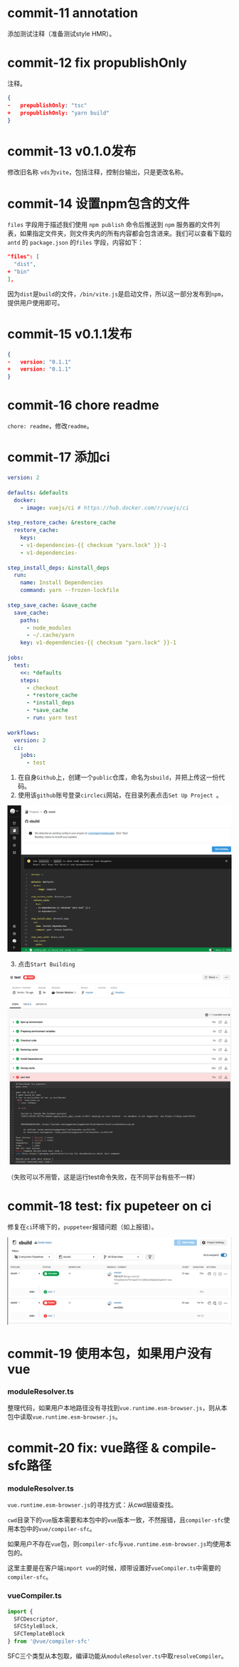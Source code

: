 # commit-11 annotation

添加测试注释（准备测试style HMR）。

# commit-12 fix propublishOnly

注释。

```json
{
-   prepublishOnly: "tsc"
+   propublishOnly: "yarn build"    
}
```



# commit-13 v0.1.0发布

修改旧名称 ```vds```为```vite```，包括注释，控制台输出，只是更改名称。

# commit-14 设置npm包含的文件

`files` 字段用于描述我们使用 `npm publish` 命令后推送到 `npm` 服务器的文件列表，如果指定文件夹，则文件夹内的所有内容都会包含进来。我们可以查看下载的 `antd` 的 `package.json` 的`files` 字段，内容如下：

```json
"files": [
  "dist",
+ "bin"
],
```

因为```dist```是```build```的文件，```/bin/vite.js```是启动文件，所以这一部分发布到```npm```，提供用户使用即可。

# commit-15 v0.1.1发布

```json
{
-   version: "0.1.1"
+   version: "0.1.1" 
}
```

# commit-16  chore readme

```chore: readme```，修改```readme```。

# commit-17 添加ci

```yml
version: 2

defaults: &defaults
  docker:
    - image: vuejs/ci # https://hub.docker.com/r/vuejs/ci

step_restore_cache: &restore_cache
  restore_cache:
    keys:
    - v1-dependencies-{{ checksum "yarn.lock" }}-1
    - v1-dependencies-

step_install_deps: &install_deps
  run:
    name: Install Dependencies
    command: yarn --frozen-lockfile

step_save_cache: &save_cache
  save_cache:
    paths:
      - node_modules
      - ~/.cache/yarn
    key: v1-dependencies-{{ checksum "yarn.lock" }}-1

jobs:
  test:
    <<: *defaults
    steps:
      - checkout
      - *restore_cache
      - *install_deps
      - *save_cache
      - run: yarn test

workflows:
  version: 2
  ci:
    jobs:
      - test

```

1. 在自身```Github```上，创建一个```public```仓库，命名为```sbuild```，并把上传这一份代码。
2. 使用该```github```账号登录```circleci```网站，在目录列表点击```Set Up Project ```。

![](./circle-view.png)

3. 点击``Start Building``

![](./circle-test.png)

（失败可以不用管，这是运行test命令失败，在不同平台有些不一样）

# commit-18 test: fix pupeteer on ci

修复在```ci```环境下的，```puppeteer```报错问题（如上报错）。

![](circle-sussess.png)

# commit-19 使用本包，如果用户没有vue

### moduleResolver.ts

整理代码，如果用户本地路径没有寻找到```vue.runtime.esm-browser.js```，则从本包中读取```vue.runtime.esm-browser.js```。

# commit-20 fix: vue路径 & compile-sfc路径

### moduleResolver.ts

```vue.runtime.esm-browser.js```的寻找方式：从cwd层级查找。

```cwd```目录下的```vue```版本需要和本包中的```vue```版本一致，不然报错，且```compiler-sfc```使用本包中的```vue/compiler-sfc```。

如果用户不存在```vue```包，则```compiler-sfc```与```vue.runtime.esm-browser.js```均使用本包的。

这里主要是在客户端```import vue```的时候，顺带设置好```vueCompiler.ts```中需要的```compiler-sfc```。

### vueCompiler.ts

```typescript
import {
  SFCDescriptor,
  SFCStyleBlock,
  SFCTemplateBlock
} from '@vue/compiler-sfc'
```

SFC三个类型从本包取，编译功能从```moduleResolver.ts```中取```resolveCompiler```。

